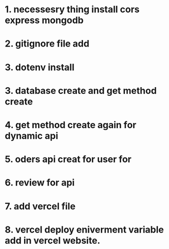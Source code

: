 


# 1. necessesry thing install cors express mongodb

# 2. gitignore file add

# 3. dotenv install

# 3. database create and get method create 

# 4. get method create again for dynamic api

# 5. oders api creat for user for

# 6. review for api 

# 7. add vercel file 

# 8. vercel deploy eniverment variable add in vercel website.

